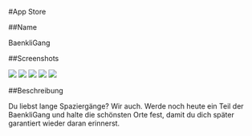 #App Store

##Name

BaenkliGang

##Screenshots

![](Screenshot_20210303-110323.png)
![](Screenshot_20210303-110329.png)
![](Screenshot_20210303-110641.png)
![](Screenshot_20210303-110649.png)
![](Screenshot_20210303-110701.png)

##Beschreibung

Du liebst lange Spaziergänge? Wir auch. Werde noch heute ein Teil der BaenkliGang und halte die schönsten Orte fest, damit du dich später garantiert wieder daran erinnerst.
